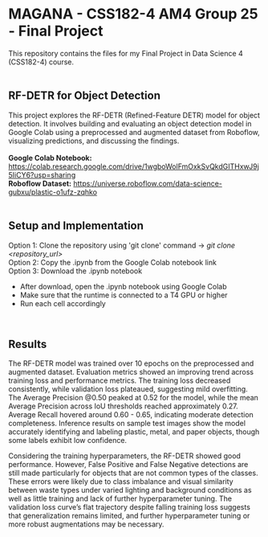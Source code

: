 # **MAGANA - CSS182-4 AM4 Group 25 - Final Project**
This repository contains the files for my Final Project in Data Science 4 (CSS182-4) course.
<br><br>

## RF-DETR for Object Detection
This project explores the RF-DETR (Refined-Feature DETR) model for object detection. It involves building and evaluating an object detection model in Google Colab using a preprocessed and augmented dataset from Roboflow, visualizing predictions, and discussing the findings.
<br><br>
**Google Colab Notebook:** https://colab.research.google.com/drive/1wgboWolFmOxkSvQkdGITHxwJ9j5IiCY6?usp=sharing <br>
**Roboflow Dataset:** https://universe.roboflow.com/data-science-gubxu/plastic-o1ufz-zqhko 
<br><br>

## Setup and Implementation
Option 1: Clone the repository using 'git clone' command -> _git clone <repository_url>_ <br>
Option 2: Copy the .ipynb from the Google Colab notebook link <br>
Option 3: Download the .ipynb notebook
- After download, open the .ipynb notebook using Google Colab
- Make sure that the runtime is connected to a T4 GPU or higher
- Run each cell accordingly
<br>

## Results
The RF-DETR model was trained over 10 epochs on the preprocessed and augmented dataset. Evaluation metrics showed an improving trend across training loss and performance metrics. The training loss decreased consistently, while validation loss plateaued, suggesting mild overfitting. The Average Precision @0.50 peaked at 0.52 for the model, while the mean Average Precision across IoU thresholds reached approximately 0.27. Average Recall hovered around 0.60 - 0.65, indicating moderate detection completeness. Inference results on sample test images show the model accurately identifying and labeling plastic, metal, and paper objects, though some labels exhibit low confidence.

Considering the training hyperparameters, the RF-DETR showed good performance. However, False Positive and False Negative detections are still made particularly for objects that are not common types of the classes. These errors were likely due to class imbalance and visual similarity between waste types under varied lighting and background conditions as well as little training and lack of further hyperparameter tuning. The validation loss curve’s flat trajectory despite falling training loss suggests that generalization remains limited, and further hyperparameter tuning or more robust augmentations may be necessary.
